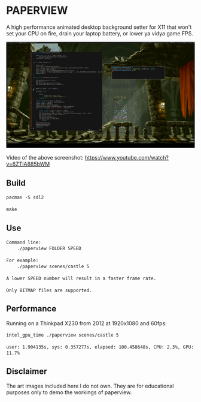 # PAPERVIEW 

A high performance animated desktop background setter for X11 that won't set your CPU on fire,
drain your laptop battery, or lower ya vidya game FPS.

![](screenshot.png)

Video of the above screenshot: https://www.youtube.com/watch?v=6ZTiA885bWM

## Build

    pacman -S sdl2

    make

## Use

    Command line:
        ./paperview FOLDER SPEED

    For example:
        ./paperview scenes/castle 5

    A lower SPEED number will result in a faster frame rate.

    Only BITMAP files are supported.

## Performance

Running on a Thinkpad X230 from 2012 at 1920x1080 and 60fps:

    intel_gpu_time ./paperview scenes/castle 5

    user: 1.904135s, sys: 0.357277s, elapsed: 100.458648s, CPU: 2.3%, GPU: 11.7%

## Disclaimer

The art images included here I do not own.
They are for educational purposes only to demo the workings of paperview.
